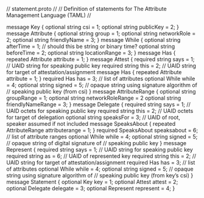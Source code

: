// statement.proto
//
// Definition of statements for The Attribute Management Language (TAML)
//

message Key {
   optional string csi = 1;
   optional string publicKey = 2;
}
message Attribute {
  optional string group = 1;
  optional string networkRole = 2;
  optional string friendlyName = 3;
}
message While {
  optional string afterTime = 1;   // should this be string or binary time?
  optional string beforeTime = 2;
  optional string locationRange = 3;
}
message Has {
  repeated Attribute attribute = 1;
}
message Attest {
  required string says = 1; // UAID string for speaking public key
  required string this = 2; // UAID string for target of attestation/assignment
  message Has {
    repeated Attribute attribute = 1;
  }
  required Has has = 3;     // list of attributes
  optional While while = 4;
  optional string signed = 5; // opaque string using signature algorithm of
                              // speaking public key (from csi)
}
message AttributeRange {
  optional string groupRange = 1;
  optional string networkRoleRange = 2
  optional string friendlyNameRange = 3;
}
message Delegate {
  required string says = 1;      // UAID octets for speaking public key
  required string this = 2;      // UAID octets for target of delegation
  optional string speaksFor = 3; // UAID of root, speaker assumed if not included
  message SpeaksAbout {
    repeated AttributeRange attributerange = 1;
  }
  required SpeaksAbout speaksabout = 6;  // list of attribute ranges
  optional While while = 4;
  optional string signed = 5;  // opaque string of digital signature of
                               // speaking public key
}
message Represent {
  required string says = 1; // UAID string for speaking public key
  required string as = 6;   // UAID of represented key
  required string this = 2; // UAID string for target of attestation/assignment
  required Has has = 3;     // list of attributes
  optional While while = 4;
  optional string signed = 5; // opaque string using signature algorithm of
                              // speaking public key (from key’s csi)
}
message Statement {
  optional Key key = 1;
  optional Attest attest = 2;
  optional Delegate delegate = 3;
  optional Represent represent = 4;
}

